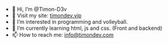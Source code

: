 - 👋 Hi, I’m @Timon-D3v
- 🚀 Visit my site: [timondev.vip](https://www.timondev.com)
- 👀 I’m interested in programming and volleyball.
- 🌱 I’m currently learning html, js and css. (Front and backend)
- 📫 How to reach me: info@timondev.com

<!---
Timon-D3v/Timon-D3v is a ✨ special ✨ repository because its `README.md` (this file) appears on your GitHub profile.
You can click the Preview link to take a look at your changes.
--->
